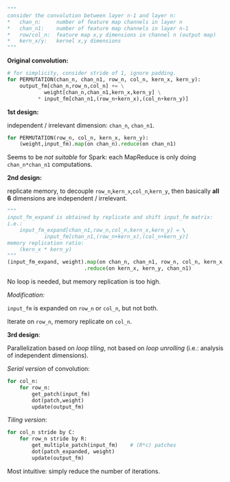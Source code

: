 ```python
"""
consider the convolution between layer n-1 and layer n:
*	chan_n:		number of feature map channels in layer n
*	chan_n1:	number of feature map channels in layer n-1
*	row/col_n:	feature map x,y dimensions in channel n (output map)
*	kern_x/y:	kernel x,y dimensions
"""
```

**Original convolution:**

```python
# for simplicity, consider stride of 1, ignore padding.
for PERMUTATION(chan_n, chan_n1, row_n, col_n, kern_x, kern_y):
  	output_fm[chan_n,row_n,col_n] += \
    		weight[chan_n,chan_n1,kern_x,kern_y] \
      	  * input_fm[chan_n1,(row_n+kern_x),(col_n+kern_y)]
```

**1st design:**

independent / irrelevant dimension: `chan_n`, `chan_n1`. 

```python
for PERMUTATION(row_n, col_n, kern_x, kern_y):
  	(weight,input_fm).map(on chan_n).reduce(on chan_n1)
```

Seems to be *not suitable* for Spark: each MapReduce is only doing `chan_n*chan_n1` computations.

**2nd design:**

replicate memory, to decouple `row_n`,`kern_x`,`col_n`,`kern_y`, then basically **all 6** dimensions are independent / irrelevant.

```python
"""
input_fm_expand is obtained by replicate and shift input_fm matrix:
i.e.:
	input_fm_expand[chan_n1,row_n,col_n,kern_x,kern_y] = \
    		input_fm[chan_n1,(row_n+kern_x),(col_n+kern_y)]
memory replication ratio:
	(kern_x * kern_y)
"""
(input_fm_expand, weight).map(on chan_n, chan_n1, row_n, col_n, kern_x, kern_y)\
						 .reduce(on kern_x, kern_y, chan_n1)
```

No loop is needed, but memory replication is too high.

*Modification:*

`input_fm` is expanded on `row_n` or `col_n`, but not both. 

Iterate on `row_n`, memory replicate on `col_n`. 

**3rd design**:

Parallelization based on *loop tiling*, not based on *loop unrolling* (i.e.: analysis of independent dimensions). 

*Serial version* of convolution:

```python
for col_n:
  	for row_n:
      	get_patch(input_fm)
        dot(patch,weight)
        update(output_fm)
```

*Tiling version*:

```python
for col_n stride by C:
  	for row_n stride by R:
      	get_multiple_patch(input_fm)	# (R*c) patches
        dot(patch_expanded, weight)
        update(output_fm)
```

Most intuitive: simply reduce the number of iterations. 